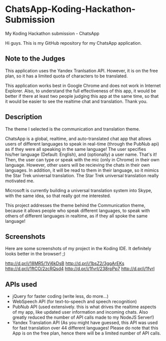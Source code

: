 ChatsApp-Koding-Hackathon-Submission
====================================

My Koding Hackathon submission - ChatsApp

Hi guys. This is my GitHub repository for my ChatsApp application.

## Note to the Judges
This application uses the Yandex Tranlsation API. However, it is on the free plan, so it has a limited quota of characters to be translated.

This application works best in Google Chrome and does not work in Internet Explorer. Also, to understand the full effectiveness of this app, it would be better if there at least two people judging this app at the same time, so that it would be easier to see the realtime chat and translation. Thank you.

## Description
The theme I selected is the communication and translation theme.

ChatsApp is a global, realtime, and auto-translated chat app that allows users of different languages to speak in real-time (through the PubNub api) as if they were all speaking in the same language! 
The user specifies his/her language (Default: English), and (optionally) a user name. That's it! Then, the user can type or speak with the mic (only in Chrome) in their own language. However, other users will be recieving the chats in their own languages.
In addition, it will be read to them in their language, so it mimics the Star Trek universal translation. The Star Trek universal translation really motivated me.

Microsoft is currently building a universal translation system into Skype, with the same idea, so that really got me interested.

This project addresses the theme behind the Communication theme, because it allows people who speak different languages, to speak with others of different languages in realtime, as if they all spoke the same language!

## Screenshots

Here are some screenshots of my project in the Koding IDE. It definitely looks better in the browser!  ;)

http://d.pr/i/18MR5/1Vj6kDsB
http://d.pr/i/1bsZ2/3ggArEKs
http://d.pr/i/1ftCO/2zcRQsd4
http://d.pr/i/1fvrI/238rpPp7
http://d.pr/i/1fvrI

## APIs used

- jQuery for faster coding (write less, do more...)
- WebSpeech API (for text-to-speech and speech recognition)
- PubNub API (used extensively. this is what drives the realtime aspects of my app, like updated user information and incoming chats. Also greatly reduced the number of API calls made to my NodeJS Server!)
- Yandex Translation API (As you might have guessed, this API was used for fast translation over 44 different languages! Please do note that this App is on the free plan, hence there will be a limited number of API calls.


